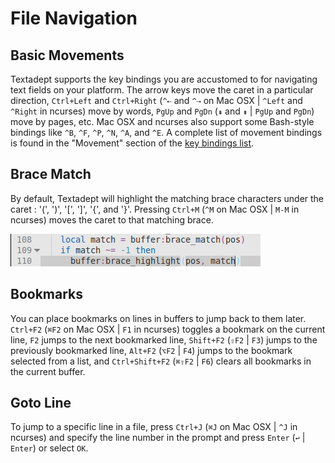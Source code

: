 # File Navigation

## Basic Movements

Textadept supports the key bindings you are accustomed to for navigating text
fields on your platform. The arrow keys move the caret in a particular
direction, `Ctrl+Left` and `Ctrl+Right` (`^⇠` and `^⇢` on Mac OSX | `^Left` and
`^Right` in ncurses) move by words, `PgUp` and `PgDn` (`⇞` and `⇟` | `PgUp` and
`PgDn`) move by pages, etc. Mac OSX and ncurses also support some Bash-style
bindings like `^B`, `^F`, `^P`, `^N`, `^A`, and `^E`. A complete list of
movement bindings is found in the "Movement" section of the
[key bindings list][].

[key bindings list]: api/_M.textadept.keys.html#Key.Bindings

## Brace Match

By default, Textadept will highlight the matching brace characters under the
caret : '(', ')', '[', ']', '{', and '}'. Pressing `Ctrl+M` (`^M` on Mac OSX |
`M-M` in ncurses) moves the caret to that matching brace.

![Matching Braces](images/matchingbrace.png)

## Bookmarks

You can place bookmarks on lines in buffers to jump back to them later.
`Ctrl+F2` (`⌘F2` on Mac OSX | `F1` in ncurses) toggles a bookmark on the current
line, `F2` jumps to the next bookmarked line, `Shift+F2` (`⇧F2` | `F3`) jumps to
the previously bookmarked line, `Alt+F2` (`⌥F2` | `F4`) jumps to the bookmark
selected from a list, and `Ctrl+Shift+F2` (`⌘⇧F2` | `F6`) clears all bookmarks
in the current buffer.

## Goto Line

To jump to a specific line in a file, press `Ctrl+J` (`⌘J` on Mac OSX | `^J` in
ncurses) and specify the line number in the prompt and press `Enter` (`↩` |
`Enter`) or select `OK`.
